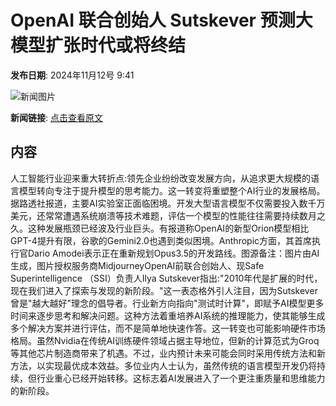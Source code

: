 # OpenAI 联合创始人 Sutskever 预测大模型扩张时代或将终结

**发布日期**: 2024年11月12号 9:41

![新闻图片](https://pic.chinaz.com/picmap/thumb/202306131354265682_3.jpg)

**新闻链接**: [点击查看原文](https://www.aibase.com/zh/news/13148)

## 内容

人工智能行业迎来重大转折点:领先企业纷纷改变发展方向，从追求更大规模的语言模型转向专注于提升模型的思考能力。这一转变将重塑整个AI行业的发展格局。据路透社报道，主要AI实验室正面临困境。开发大型语言模型不仅需要投入数千万美元，还常常遭遇系统崩溃等技术难题，评估一个模型的性能往往需要持续数月之久。这种发展瓶颈已经波及行业巨头。有报道称OpenAI的新型Orion模型相比GPT-4提升有限，谷歌的Gemini2.0也遇到类似困境。Anthropic方面，其首席执行官Dario Amodei表示正在重新规划Opus3.5的开发路线。图源备注：图片由AI生成，图片授权服务商MidjourneyOpenAI前联合创始人、现Safe Superintelligence （SSI）负责人Ilya Sutskever指出:"2010年代是扩展的时代，现在我们进入了探索与发现的新阶段。"这一表态格外引人注目，因为Sutskever曾是"越大越好"理念的倡导者。行业新方向指向"测试时计算"，即赋予AI模型更多时间来逐步思考和解决问题。这种方法着重培养AI系统的推理能力，使其能够生成多个解决方案并进行评估，而不是简单地快速作答。这一转变也可能影响硬件市场格局。虽然Nvidia在传统AI训练硬件领域占据主导地位，但新的计算范式为Groq等其他芯片制造商带来了机遇。不过，业内预计未来可能会同时采用传统方法和新方法，以实现最优成本效益。多位业内人士认为，虽然传统的语言模型开发仍将持续，但行业重心已经开始转移。这标志着AI发展进入了一个更注重质量和思维能力的新阶段。
